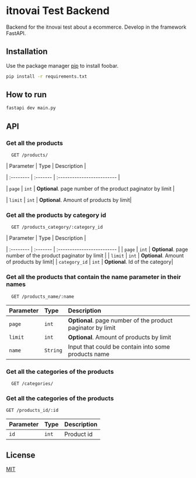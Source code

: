 # itnovai Test Backend

Backend for the itnovai test about a ecommerce. Develop in the framework FastAPI.
## Installation

Use the package manager [pip](https://pip.pypa.io/en/stable/) to install foobar.

```bash
pip install -r requirements.txt
```

## How to run

```bash
fastapi dev main.py
```

## API

### Get all the products

```http
  GET /products/
```

| Parameter | Type     | Description                |

| :-------- | :------- | :------------------------- |

| `page` | `int` | **Optional**. page number of the product paginator by limit |

| `limit` | `int` | **Optional**. Amount of products by limit|


### Get all the products by category id

```http
  GET /products_category/:category_id
```

| Parameter | Type     | Description                |

| :-------- | :------- | :------------------------- |
| `page` | `int` | **Optional**. page number of the product paginator by limit |
| `limit` | `int` | **Optional**. Amount of products by limit|
| `category_id` | `int` | **Optional**. Id of the category|


### Get all the products that contain the name parameter in their names
```http
  GET /products_name/:name
```

| Parameter | Type     | Description                |
| :-------- | :------- | :------------------------- |
| `page` | `int` | **Optional**. page number of the product paginator by limit |
| `limit` | `int` | **Optional**. Amount of products by limit|
| `name` | `String` | Input that could  be contain into some products name|

### Get all the categories of the products
```http
  GET /categories/
```
### Get all the categories of the products
```http
GET /products_id/:id
```
| Parameter | Type     | Description                |
| :-------- | :------- | :------------------------- |
| `id` | `int` |Product id |

## License

[MIT](https://choosealicense.com/licenses/mit/)
